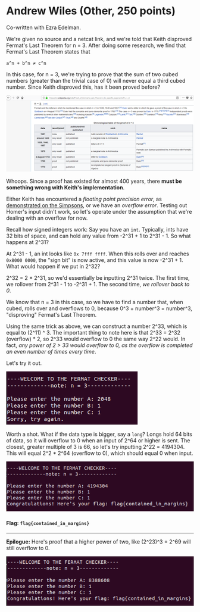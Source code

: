 # Andrew Wiles (Other, 250 points)

Co-written with Ezra Edelman.

We're given no source and a netcat link, and we're told that Keith disproved Fermat's Last Theorem for n = 3. After doing some research, we find that Fermat's Last Theorem states that

```
a^n + b^n ≠ c^n
```

In this case, for n = 3, we're trying to prove that the sum of two cubed numbers (greater than the trivial case of 0) will never equal a third cubed number. Since Keith disproved this, has it been proved before?

![images/wp.png](images/wp.png)

Whoops. Since a proof has existed for almost 400 years, there **must be something wrong with Keith's implementation**.

Either Keith has encountered a *floating point precision error*, as [demonstrated on the Simpsons](https://www.npr.org/sections/krulwich/2014/05/08/310818693/did-homer-simpson-actually-solve-fermat-s-last-theorem-take-a-look), or we have an *overflow error*. Testing out Homer's input didn't work, so let's operate under the assumption that we're dealing with an overflow for now. 

Recall how signed integers work: Say you have an `int`. Typically, ints have 32 bits of space, and can hold any value from -2^31 + 1 to 2^31 - 1. So what happens at 2^31? 

At 2^31 - 1, an int looks like `0x 7fff ffff`. When this rolls over and reaches `0x8000 0000`, the "sign bit" is now active, and this value is now -2^31 + 1. What would happen if we put in 2^32?

2^32 = 2 * 2^31, so we'd essentially be inputting 2^31 twice. The first time, we rollover from 2^31 - 1 to -2^31 + 1. The second time, *we rollover back to 0*.

We know that n = 3 in this case, so we have to find a number that, when cubed, rolls over and overflows to 0, because 0^3 + number^3 = number^3, "disproving" Fermat's Last Theorem.

Using the same trick as above, we can construct a number 2^33, which is equal to (2^11) ^ 3. The important thing to note here is that 2^33 = 2^32 (overflow) * 2, so 2^33 would overflow to 0 the same way 2^22 would. In fact, *any power of 2 > 33 would overflow to 0, as the overflow is completed an even number of times every time*.

Let's try it out.

![images/term1.png](images/term1.png)

Worth a shot. What if the data type is bigger, say a `long`? Longs hold 64 bits of data, so it will overflow to 0 when an input of 2^64 or higher is sent. The closest, greater multiple of 3 is 66, so let's try inputting 2^22 = 4194304. This will equal 2^2 * 2^64 (overflow to 0), which should equal 0 when input.

![images/sol.png](images/sol.png)

#### Flag: `flag{contained_in_margins}`

------

**Epilogue:** Here's proof that a higher power of two, like (2^23)^3 = 2^69 will still overflow to 0.

![images/epi.png](images/epi.png)